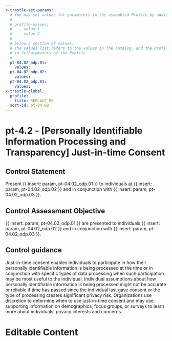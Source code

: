 ```yaml
---
x-trestle-set-params:
  # You may set values for parameters in the assembled Profile by adding
  #
  # profile-values:
  #   - value 1
  #   - value 2
  #
  # below a section of values:
  # The values list refers to the values in the catalog, and the profile-values represent values
  # in SetParameters of the Profile.
  #
  pt-04.02_odp.01:
    values:
  pt-04.02_odp.02:
    values:
  pt-04.02_odp.03:
    values:
x-trestle-global:
  profile:
    title: REPLACE_ME
  sort-id: pt-04.02
---
```


# pt-4.2 - \[Personally Identifiable Information Processing and Transparency\] Just-in-time Consent

## Control Statement

Present {{ insert: param, pt-04.02_odp.01 }} to individuals at {{ insert: param, pt-04.02_odp.02 }} and in conjunction with {{ insert: param, pt-04.02_odp.03 }}.

## Control Assessment Objective

{{ insert: param, pt-04.02_odp.01 }} are presented to individuals {{ insert: param, pt-04.02_odp.02 }} and in conjunction with {{ insert: param, pt-04.02_odp.03 }}.

## Control guidance

Just-in-time consent enables individuals to participate in how their personally identifiable information is being processed at the time or in conjunction with specific types of data processing when such participation may be most useful to the individual. Individual assumptions about how personally identifiable information is being processed might not be accurate or reliable if time has passed since the individual last gave consent or the type of processing creates significant privacy risk. Organizations use discretion to determine when to use just-in-time consent and may use supporting information on demographics, focus groups, or surveys to learn more about individuals’ privacy interests and concerns.

# Editable Content

<!-- Make additions and edits below -->
<!-- The above represents the contents of the control as received by the profile, prior to additions. -->
<!-- If the profile makes additions to the control, they will appear below. -->
<!-- The above markdown may not be edited but you may edit the content below, and/or introduce new additions to be made by the profile. -->
<!-- If there is a yaml header at the top, parameter values may be edited. Use --set-parameters to incorporate the changes during assembly. -->
<!-- The content here will then replace what is in the profile for this control, after running profile-assemble. -->
<!-- The current profile has no added parts for this control, but you may add new ones here. -->
<!-- Each addition must have a heading either of the form ## Control my_addition_name -->
<!-- or ## Part a. (where the a. refers to one of the control statement labels.) -->
<!-- "## Control" parts are new parts added after the statement part. -->
<!-- "## Part" parts are new parts added into the top-level statement part with that label. -->
<!-- Subparts may be added with nested hash levels of the form ### My Subpart Name -->
<!-- underneath the parent ## Control or ## Part being added -->
<!-- See https://ibm.github.io/compliance-trestle/tutorials/ssp_profile_catalog_authoring/ssp_profile_catalog_authoring for guidance. -->
